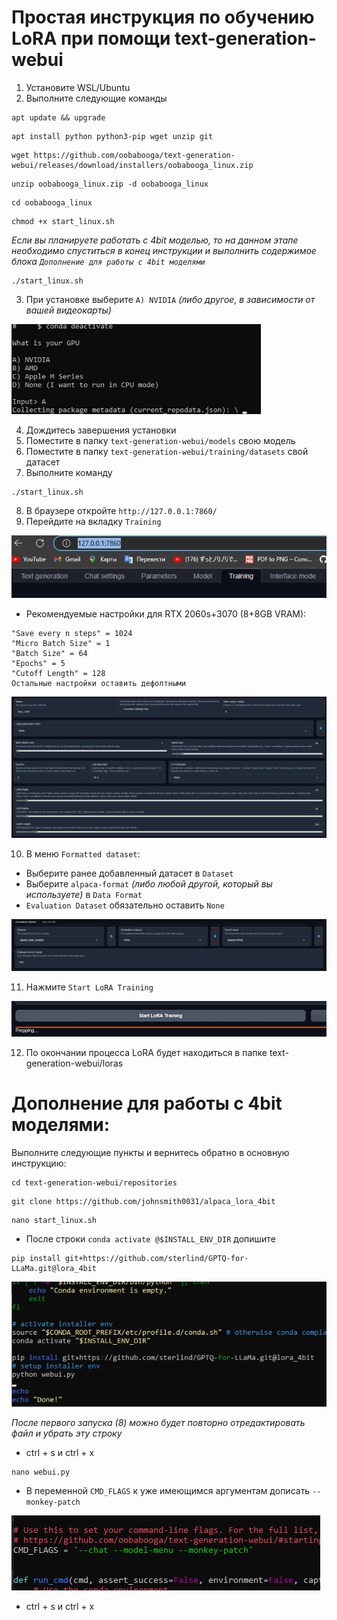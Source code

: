 # Простая инструкция по обучению LoRA при помощи text-generation-webui

1. Установите WSL/Ubuntu
2. Выполните следующие команды
```
apt update && upgrade
```
```
apt install python python3-pip wget unzip git
```
```
wget https://github.com/oobabooga/text-generation-webui/releases/download/installers/oobabooga_linux.zip
```
```
unzip oobabooga_linux.zip -d oobabooga_linux
```
```
cd oobabooga_linux
```
```
chmod +x start_linux.sh
```
*Если вы планируете работать с 4bit моделью, то на данном этапе необходимо спуститься в конец инструкции и выполнить содержимое блока ```Дополнение для работы с 4bit моделями```*
```
./start_linux.sh
```
3. При установке выберите ```A) NVIDIA``` *(либо другое, в зависимости от вашей видеокарты)*

![](/gpu-choose.png)

4. Дождитесь завершения установки
5. Поместите в папку ```text-generation-webui/models``` свою модель
6. Поместите в папку ```text-generation-webui/training/datasets``` свой датасет
7. Выполните команду
```
./start_linux.sh
```
8. В браузере откройте ```http://127.0.0.1:7860/```
9. Перейдите на вкладку ```Training```

![](/training-menu.png)

* Рекомендуемые настройки для RTX 2060s+3070 (8+8GB VRAM):
```
"Save every n steps" = 1024
"Micro Batch Size" = 1
"Batch Size" = 64
"Epochs" = 5
"Cutoff Length" = 128
Остальные настройки оставить дефолтными
```

![](/training-args.png)

10. В меню ```Formatted dataset```:
* Выберите ранее добавленный датасет в ```Dataset```
* Выберите ```alpaca-format``` *(либо любой другой, который вы используете)* в ```Data Format```
* ```Evaluation Dataset``` обязательно оставить ```None```

![](/formatted-dataset.png)

11. Нажмите ```Start LoRA Training```

![](/start-training.png)

12. По окончании процесса LoRA будет находиться в папке text-generation-webui/loras

# Дополнение для работы с 4bit моделями:

Выполните следующие пункты и вернитесь обратно в основную инструкцию:
```
cd text-generation-webui/repositories
```
```
git clone https://github.com/johnsmith0031/alpaca_lora_4bit
```
```
nano start_linux.sh
```
* После строки ```conda activate @$INSTALL_ENV_DIR``` допишите
```
pip install git+https://github.com/sterlind/GPTQ-for-LLaMa.git@lora_4bit
```

![](install_GPTQ.png)

*После первого запуска (8) можно будет повторно отредактировать файл и убрать эту строку*
* ctrl + s и ctrl + x
```
nano webui.py
```
* В переменной ```CMD_FLAGS``` к уже имеющимся аргументам дописать ```--monkey-patch```

![](CMD_FLAGS.png)

* ctrl + s и ctrl + x
